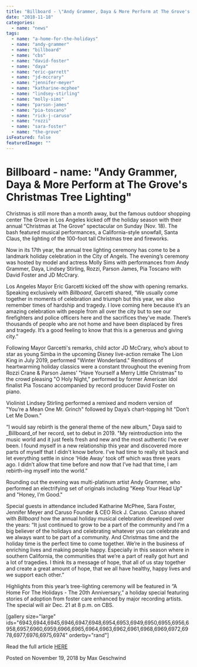 ```yaml
---
title: "Billboard - \"Andy Grammer, Daya & More Perform at The Grove's Christmas Tree Lighting\""
date: "2018-11-18"
categories: 
  - name: "news"
tags: 
  - name: "a-home-for-the-holidays"
  - name: "andy-grammer"
  - name: "billboard"
  - name: "cbs"
  - name: "david-foster"
  - name: "daya"
  - name: "eric-garrett"
  - name: "jd-mccrary"
  - name: "jennifer-meyer"
  - name: "katharine-mcphee"
  - name: "lindsey-stirling"
  - name: "molly-sims"
  - name: "parson-james"
  - name: "pia-toscano"
  - name: "rick-j-caruso"
  - name: "rozzi"
  - name: "sara-foster"
  - name: "the-grove"
isFeatured: false
featuredImage: ""
---
```


# Billboard - name: "Andy Grammer, Daya & More Perform at The Grove's Christmas Tree Lighting"

Christmas is still more than a month away, but the famous outdoor shopping center The Grove in Los Angeles kicked off the holiday season with their annual “Christmas at The Grove” spectacular on Sunday (Nov. 18). The bash featured musical performances, a California-style snowfall, Santa Claus, the lighting of the 100-foot tall Christmas tree and fireworks. 

Now in its 17th year, the annual tree lighting ceremony has come to be a landmark holiday celebration in the City of Angels. The evening’s ceremony was hosted by model and actress Molly Sims with performances from Andy Grammer, Daya, Lindsey Stirling, Rozzi, Parson James, Pia Toscano with David Foster and JD McCrary.

Los Angeles Mayor Eric Garcetti kicked off the show with opening remarks. Speaking exclusively with _Billboard_, Garcetti shared, “We usually come together in moments of celebration and triumph but this year, we also remember times of hardship and tragedy. I love coming here because it’s an amazing celebration with people from all over the city but to see our firefighters and police officers here and the sacrifices they’ve made. There’s thousands of people who are not home and have been displaced by fires and tragedy. It’s a good feeling to know that this is a generous and giving city.”

Following Mayor Garcetti's remarks, child actor JD McCrary, who’s about to star as young Simba in the upcoming Disney live-action remake The Lion King in July 2019, performed "Winter Wonderland." Renditions of heartwarming holiday classics were a constant throughout the evening from Rozzi Crane & Parson James’ "Have Yourself a Merry Little Christmas" to the crowd pleasing "O Holy Night," performed by former American Idol finalist Pia Toscano accompanied by record producer David Foster on piano.

Violinist Lindsey Stirling performed a remixed and modern version of "You’re a Mean One Mr. Grinch" followed by Daya’s chart-topping hit "Don’t Let Me Down." 

“I would say rebirth is the general theme of the new album," Daya said to _Billboard_of her record, set to debut in 2019. "My reintroduction into the music world and it just feels fresh and new and the most authentic I’ve ever been. I found myself in a new relationship this year and discovered more parts of myself that I didn't know before. I’ve had time to really sit back and let everything settle in since 'Hide Away' took off which was three years ago. I didn’t allow that time before and now that I’ve had that time, I am rebirth-ing myself into the world.”

Rounding out the evening was multi-platinum artist Andy Grammer, who performed an electrifying set of originals including "Keep Your Head Up" and "Honey, I’m Good."

Special guests in attendance included Katharine McPhee, Sara Foster, Jennifer Meyer and Caruso Founder & CEO Rick J. Caruso. Caruso shared with _Billboard_ how the annual holiday musical celebration developed over the years: “It just continued to grow to be a part of the community and I’m a big believer of the holidays and celebrating whatever you can celebrate and we always want to be part of a community. And Christmas time and the holiday time is the perfect time to come together. We’re in the business of enriching lives and making people happy. Especially in this season where in southern California, the communities that we’re a part of really got hurt and a lot of tragedies. I think its a message of hope, that all of us stay together and create a great amount of hope, that we all have healthy, happy lives and we support each other.”

Highlights from this year’s tree-lighting ceremony will be featured in “A Home For The Holidays - The 20th Anniversary,” a holiday special featuring stories of adoption from foster care enhanced by major recording artists. The special will air Dec. 21 at 8 p.m. on CBS.

\[gallery size="large" ids="6943,6944,6945,6946,6947,6948,6954,6953,6949,6950,6955,6956,6958,6957,6960,6959,6966,6965,6964,6963,6962,6961,6968,6969,6972,6978,6977,6976,6975,6974" orderby="rand"\]

Read the full article [HERE](https://www.billboard.com/articles/news/8485940/andy-grammer-daya-the-grove-christmas-tree-lighting)

Posted on November 19, 2018 by Max Geschwind
